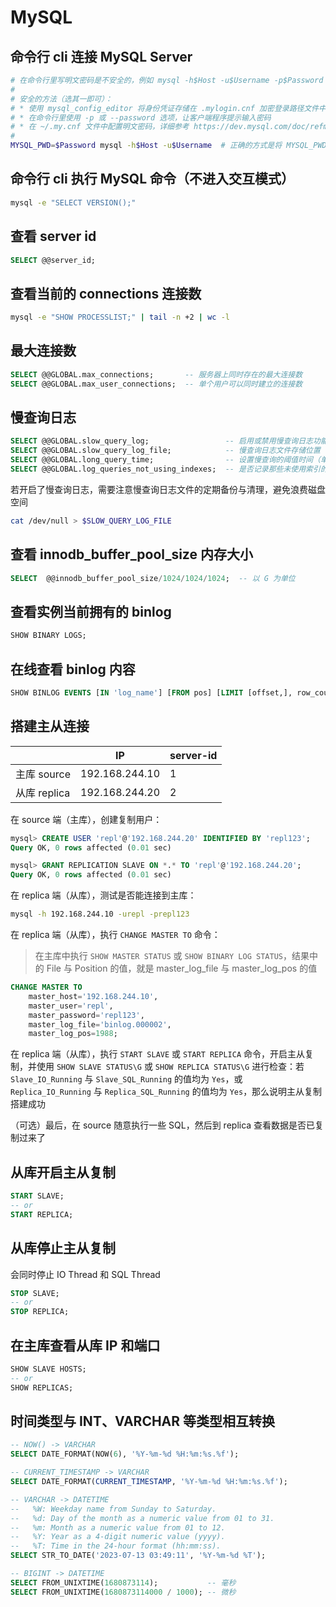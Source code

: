 # MySQL

## 命令行 cli 连接 MySQL Server

```bash
# 在命令行里写明文密码是不安全的，例如 mysql -h$Host -u$Username -p$Password 会报 [Warning] Using a password on the command line interface can be insecure.
# 
# 安全的方法（选其一即可）：
# * 使用 mysql_config_editor 将身份凭证存储在 .mylogin.cnf 加密登录路径文件中，参考 https://dev.mysql.com/doc/refman/8.0/en/mysql-config-editor.html
# * 在命令行里使用 -p 或 --password 选项，让客户端程序提示输入密码
# * 在 ~/.my.cnf 文件中配置明文密码，详细参考 https://dev.mysql.com/doc/refman/8.0/en/password-security-user.html#:~:text=%5Bclient%5D%0Apassword%3Dpassword
# 
MYSQL_PWD=$Password mysql -h$Host -u$Username  # 正确的方式是将 MYSQL_PWD 环境变量在其他地方进行设置
```

## 命令行 cli 执行 MySQL 命令（不进入交互模式）

```bash
mysql -e "SELECT VERSION();"
```

## 查看 server id

```sql
SELECT @@server_id;
```

## 查看当前的 connections 连接数

```bash
mysql -e "SHOW PROCESSLIST;" | tail -n +2 | wc -l
```

## 最大连接数

```sql
SELECT @@GLOBAL.max_connections;       -- 服务器上同时存在的最大连接数
SELECT @@GLOBAL.max_user_connections;  -- 单个用户可以同时建立的连接数
```

## 慢查询日志

```sql
SELECT @@GLOBAL.slow_query_log;                 -- 启用或禁用慢查询日志功能（有效值：ON/1、OFF/0）
SELECT @@GLOBAL.slow_query_log_file;            -- 慢查询日志文件存储位置
SELECT @@GLOBAL.long_query_time;                -- 设置慢查询的阈值时间（单位：秒）
SELECT @@GLOBAL.log_queries_not_using_indexes;  -- 是否记录那些未使用索引的查询语句到慢查询日志中（有效值：ON/1、OFF/0）
```

若开启了慢查询日志，需要注意慢查询日志文件的定期备份与清理，避免浪费磁盘空间

```bash
cat /dev/null > $SLOW_QUERY_LOG_FILE
```

## 查看 innodb_buffer_pool_size 内存大小

```sql
SELECT  @@innodb_buffer_pool_size/1024/1024/1024;  -- 以 G 为单位
```

## 查看实例当前拥有的 binlog

```sql
SHOW BINARY LOGS;
```

## 在线查看 binlog 内容

```sql
SHOW BINLOG EVENTS [IN 'log_name'] [FROM pos] [LIMIT [offset,], row_count];
```

## 搭建主从连接

|              | IP             | server-id |
|--------------|----------------|-----------|
| 主库 source  | 192.168.244.10 | 1         |
| 从库 replica | 192.168.244.20 | 2         |

在 source 端（主库），创建复制用户：

```sql
mysql> CREATE USER 'repl'@'192.168.244.20' IDENTIFIED BY 'repl123';
Query OK, 0 rows affected (0.01 sec)

mysql> GRANT REPLICATION SLAVE ON *.* TO 'repl'@'192.168.244.20';
Query OK, 0 rows affected (0.01 sec)
```

在 replica 端（从库），测试是否能连接到主库：

```bash
mysql -h 192.168.244.10 -urepl -prepl123
```

在 replica 端（从库），执行 `CHANGE MASTER TO` 命令：

> 在主库中执行 `SHOW MASTER STATUS` 或 `SHOW BINARY LOG STATUS`，结果中的 File 与 Position 的值，就是 master_log_file 与 master_log_pos 的值

```sql
CHANGE MASTER TO 
    master_host='192.168.244.10', 
    master_user='repl', 
    master_password='repl123', 
    master_log_file='binlog.000002', 
    master_log_pos=1988;
```

在 replica 端（从库），执行 `START SLAVE` 或 `START REPLICA` 命令，开启主从复制，并使用 `SHOW SLAVE STATUS\G` 或 `SHOW REPLICA STATUS\G` 进行检查：若 `Slave_IO_Running` 与 `Slave_SQL_Running` 的值均为 `Yes`，或 `Replica_IO_Running` 与 `Replica_SQL_Running` 的值均为 `Yes`，那么说明主从复制搭建成功

（可选）最后，在 source 随意执行一些 SQL，然后到 replica 查看数据是否已复制过来了

## 从库开启主从复制

```sql
START SLAVE;
-- or
START REPLICA;
```

## 从库停止主从复制

会同时停止 IO Thread 和 SQL Thread

```sql
STOP SLAVE; 
-- or
STOP REPLICA;
```

## 在主库查看从库 IP 和端口

```sql
SHOW SLAVE HOSTS;
-- or
SHOW REPLICAS;
```

## 时间类型与 INT、VARCHAR 等类型相互转换

```sql
-- NOW() -> VARCHAR
SELECT DATE_FORMAT(NOW(6), '%Y-%m-%d %H:%m:%s.%f');

-- CURRENT_TIMESTAMP -> VARCHAR
SELECT DATE_FORMAT(CURRENT_TIMESTAMP, '%Y-%m-%d %H:%m:%s.%f');

-- VARCHAR -> DATETIME
--   %W: Weekday name from Sunday to Saturday.
--   %d: Day of the month as a numeric value from 01 to 31.
--   %m: Month as a numeric value from 01 to 12.
--   %Y: Year as a 4-digit numeric value (yyyy).
--   %T: Time in the 24-hour format (hh:mm:ss).
SELECT STR_TO_DATE('2023-07-13 03:49:11', '%Y-%m-%d %T');

-- BIGINT -> DATETIME
SELECT FROM_UNIXTIME(1680873114);           -- 毫秒
SELECT FROM_UNIXTIME(1680873114000 / 1000); -- 微秒
```
